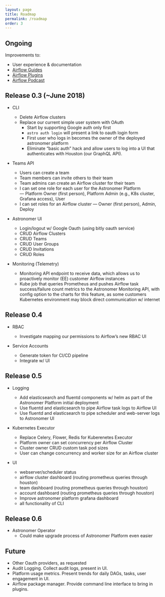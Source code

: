 ```yaml
---
layout: page
title: Roadmap
permalink: /roadmap
order: 3
---
```


## Ongoing

Improvements to:

* User experience & documentation
* [Airflow Guides](https://www.astronomer.io/guides/)
* [Airflow Plugins](https://github.com/airflow-plugins)
* [Airflow Podcast](https://soundcloud.com/the-airflow-podcast)

## Release 0.3 (~June 2018)

* CLI
  * Delete Airflow clusters
  * Replace our current simple user system with OAuth
    * Start by supporting Google auth only first
    * `astro auth login` will present a link to oauth login form
    * First user who logs in becomes the owner of the deployed astronomer platform
    * Eliminate “basic auth” hack and allow users to log into a UI that authenticates with Houston (our GraphQL API).

* Teams API
  * Users can create a team
  * Team members can invite others to their team
  * Team admins can create an Airflow cluster for their team
  * I can set one role for each user for the Astronomer Platform — Platform Owner (first person), Platform Admin (e.g., K8s cluster, Grafana access), User
  * I can set roles for an Airflow cluster — Owner (first person), Admin, Deploy

* Astronomer UI
  * Login/logout w/ Google Oauth (using bitly oauth service)
  * CRUD Airflow Clusters
  * CRUD Teams
  * CRUD User Groups
  * CRUD Invitations
  * CRUD Roles

* Monitoring (Telemetry)
  * Monitoring API endpoint to receive data, which allows us to proactively monitor (EE) customer Airflow instances
  * Kube job that queries Prometheus and pushes Airflow task success/failure count metrics to the Astronomer Monitoring API, with config option to the charts for this feature, as some customers Kubernetes environment may block direct communication w/ internet

## Release 0.4

* RBAC
  * Investigate mapping our permissions to Airflow’s new RBAC UI

* Service Accounts
  * Generate token for CI/CD pipeline
  * Integrate w/ UI

## Release 0.5

* Logging
  * Add elasticsearch and fluentd components w/ helm as part of the Astronomer Platform initial deployment
  * Use fluentd and elasticsearch to pipe Airflow task logs to Airflow UI
  * Use fluentd and elasticsearch to pipe scheduler and web-server logs to Astronomer UI

* Kubernetes Executor
  * Replace Celery, Flower, Redis for Kuberenetes Executor
  * Platform owner can set concurrency per Airflow Cluster
  * Cluster owner CRUD custom task pod sizes
  * User can change concurrency and worker size for an Airflow cluster

* UI
  * webserver/scheduler status
  * airflow cluster dashboard (routing prometheus queries through houston)
  * team dashboard (routing prometheus queries through houston)
  * account dashboard (routing prometheus queries through houston)
  * Improve astronomer platform grafana dashboard
  * all functionality of CLI

## Release 0.6

* Astronomer Operator
  * Could make upgrade process of Astronomer Platform even easier

## Future

* Other Oauth providers, as requested
* Audit Logging. Collect audit logs, present in UI.
* Platform usage metrics. Present trends for daily DAGs, tasks, user engagement in UI.
* Airflow package manager. Provide command line interface to bring in plugins.
